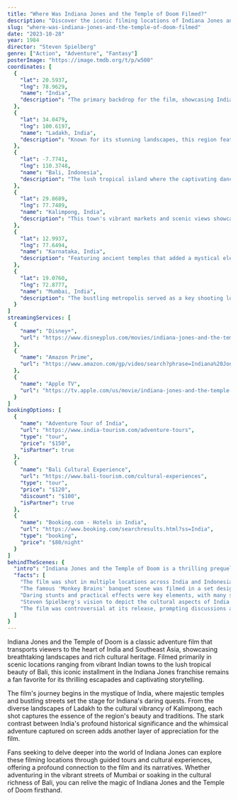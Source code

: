 ```yaml
---
title: "Where Was Indiana Jones and the Temple of Doom Filmed?"
description: "Discover the iconic filming locations of Indiana Jones and the Temple of Doom, where the thrilling adventure brought to life various breathtaking landscapes and cultural landmarks."
slug: "where-was-indiana-jones-and-the-temple-of-doom-filmed"
date: "2023-10-28"
year: 1984
director: "Steven Spielberg"
genre: ["Action", "Adventure", "Fantasy"]
posterImage: "https://image.tmdb.org/t/p/w500"
coordinates: [
  { 
    "lat": 20.5937, 
    "lng": 78.9629, 
    "name": "India", 
    "description": "The primary backdrop for the film, showcasing India's rich diversity..."
  },
  { 
    "lat": 34.0479, 
    "lng": 100.6197, 
    "name": "Ladakh, India", 
    "description": "Known for its stunning landscapes, this region featured prominently in the film."
  },
  { 
    "lat": -7.7741, 
    "lng": 110.3748, 
    "name": "Bali, Indonesia", 
    "description": "The lush tropical island where the captivating dance sequence was filmed."
  },
  { 
    "lat": 29.8689, 
    "lng": 77.7489, 
    "name": "Kalimpong, India", 
    "description": "This town's vibrant markets and scenic views showcased the local culture."
  },
  { 
    "lat": 12.9937, 
    "lng": 77.6494, 
    "name": "Karnataka, India", 
    "description": "Featuring ancient temples that added a mystical element to the film."
  },
  { 
    "lat": 19.0760, 
    "lng": 72.8777, 
    "name": "Mumbai, India", 
    "description": "The bustling metropolis served as a key shooting location for urban scenes."
  }
]
streamingServices: [
  {
    "name": "Disney+",
    "url": "https://www.disneyplus.com/movies/indiana-jones-and-the-temple-of-doom/xyz123"
  },
  {
    "name": "Amazon Prime",
    "url": "https://www.amazon.com/gp/video/search?phrase=Indiana%20Jones%20Temple%20of%20Doom"
  },
  {
    "name": "Apple TV",
    "url": "https://tv.apple.com/us/movie/indiana-jones-and-the-temple-of-doom/xyz456"
  }
]
bookingOptions: [
  {
    "name": "Adventure Tour of India",
    "url": "https://www.india-tourism.com/adventure-tours",
    "type": "tour",
    "price": "$150",
    "isPartner": true
  },
  {
    "name": "Bali Cultural Experience",
    "url": "https://www.bali-tourism.com/cultural-experiences",
    "type": "tour",
    "price": "$120",
    "discount": "$100",
    "isPartner": true
  },
  {
    "name": "Booking.com - Hotels in India",
    "url": "https://www.booking.com/searchresults.html?ss=India",
    "type": "booking",
    "price": "$80/night"
  }
]
behindTheScenes: {
  "intro": "Indiana Jones and the Temple of Doom is a thrilling prequel that blends adventure, mythology, and action within the vibrant landscapes of India and beyond. The film's diverse filming locations not only add depth to the story but also immerse viewers in the unique culture and history of the regions depicted.",
  "facts": [
    "The film was shot in multiple locations across India and Indonesia, showcasing stunning natural and architectural landscapes.",
    "The famous 'Monkey Brains' banquet scene was filmed in a set designed to mirror traditional Balinese aesthetics.",
    "Daring stunts and practical effects were key elements, with many sequences executed on location to capture authentic action.",
    "Steven Spielberg's vision to depict the cultural aspects of India led to the inclusion of local actors and artisans in various scenes.",
    "The film was controversial at its release, prompting discussions about cultural representation in Hollywood."
  ]
}
---
```


<IndianaJonesTempleDoomGuide />

Indiana Jones and the Temple of Doom is a classic adventure film that transports viewers to the heart of India and Southeast Asia, showcasing breathtaking landscapes and rich cultural heritage. Filmed primarily in scenic locations ranging from vibrant Indian towns to the lush tropical beauty of Bali, this iconic installment in the Indiana Jones franchise remains a fan favorite for its thrilling escapades and captivating storytelling.

The film's journey begins in the mystique of India, where majestic temples and bustling streets set the stage for Indiana's daring quests. From the diverse landscapes of Ladakh to the cultural vibrancy of Kalimpong, each shot captures the essence of the region's beauty and traditions. The stark contrast between India's profound historical significance and the whimsical adventure captured on screen adds another layer of appreciation for the film.

Fans seeking to delve deeper into the world of Indiana Jones can explore these filming locations through guided tours and cultural experiences, offering a profound connection to the film and its narratives. Whether adventuring in the vibrant streets of Mumbai or soaking in the cultural richness of Bali, you can relive the magic of Indiana Jones and the Temple of Doom firsthand.